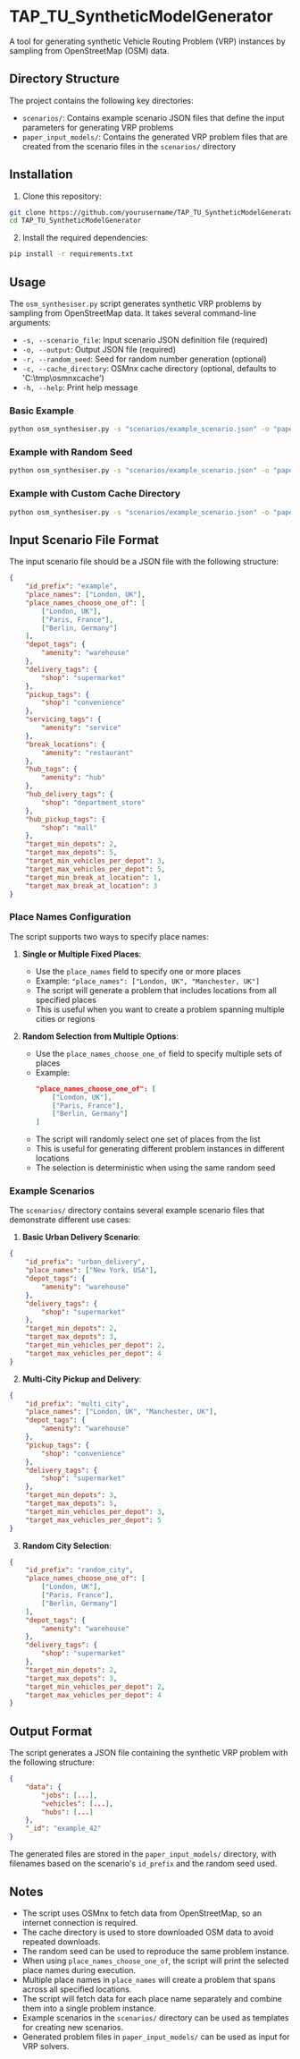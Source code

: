 # TAP_TU_SyntheticModelGenerator

A tool for generating synthetic Vehicle Routing Problem (VRP) instances by sampling from OpenStreetMap (OSM) data.

## Directory Structure

The project contains the following key directories:

- `scenarios/`: Contains example scenario JSON files that define the input parameters for generating VRP problems
- `paper_input_models/`: Contains the generated VRP problem files that are created from the scenario files in the `scenarios/` directory

## Installation

1. Clone this repository:
```bash
git clone https://github.com/yourusername/TAP_TU_SyntheticModelGenerator.git
cd TAP_TU_SyntheticModelGenerator
```

2. Install the required dependencies:
```bash
pip install -r requirements.txt
```

## Usage

The `osm_synthesiser.py` script generates synthetic VRP problems by sampling from OpenStreetMap data. It takes several command-line arguments:

- `-s, --scenario_file`: Input scenario JSON definition file (required)
- `-o, --output`: Output JSON file (required)
- `-r, --random_seed`: Seed for random number generation (optional)
- `-c, --cache_directory`: OSMnx cache directory (optional, defaults to 'C:\tmp\osmnxcache')
- `-h, --help`: Print help message

### Basic Example

```bash
python osm_synthesiser.py -s "scenarios/example_scenario.json" -o "paper_input_models/output_problem.json"
```

### Example with Random Seed

```bash
python osm_synthesiser.py -s "scenarios/example_scenario.json" -o "paper_input_models/output_problem.json" -r 42
```

### Example with Custom Cache Directory

```bash
python osm_synthesiser.py -s "scenarios/example_scenario.json" -o "paper_input_models/output_problem.json" -r 42 -c "/tmp"
```

## Input Scenario File Format

The input scenario file should be a JSON file with the following structure:

```json
{
    "id_prefix": "example",
    "place_names": ["London, UK"],
    "place_names_choose_one_of": [
        ["London, UK"],
        ["Paris, France"],
        ["Berlin, Germany"]
    ],
    "depot_tags": {
        "amenity": "warehouse"
    },
    "delivery_tags": {
        "shop": "supermarket"
    },
    "pickup_tags": {
        "shop": "convenience"
    },
    "servicing_tags": {
        "amenity": "service"
    },
    "break_locations": {
        "amenity": "restaurant"
    },
    "hub_tags": {
        "amenity": "hub"
    },
    "hub_delivery_tags": {
        "shop": "department_store"
    },
    "hub_pickup_tags": {
        "shop": "mall"
    },
    "target_min_depots": 2,
    "target_max_depots": 5,
    "target_min_vehicles_per_depot": 3,
    "target_max_vehicles_per_depot": 5,
    "target_min_break_at_location": 1,
    "target_max_break_at_location": 3
}
```

### Place Names Configuration

The script supports two ways to specify place names:

1. **Single or Multiple Fixed Places**:
   - Use the `place_names` field to specify one or more places
   - Example: `"place_names": ["London, UK", "Manchester, UK"]`
   - The script will generate a problem that includes locations from all specified places
   - This is useful when you want to create a problem spanning multiple cities or regions

2. **Random Selection from Multiple Options**:
   - Use the `place_names_choose_one_of` field to specify multiple sets of places
   - Example: 
     ```json
     "place_names_choose_one_of": [
         ["London, UK"],
         ["Paris, France"],
         ["Berlin, Germany"]
     ]
     ```
   - The script will randomly select one set of places from the list
   - This is useful for generating different problem instances in different locations
   - The selection is deterministic when using the same random seed

### Example Scenarios

The `scenarios/` directory contains several example scenario files that demonstrate different use cases:

1. **Basic Urban Delivery Scenario**:
```json
{
    "id_prefix": "urban_delivery",
    "place_names": ["New York, USA"],
    "depot_tags": {
        "amenity": "warehouse"
    },
    "delivery_tags": {
        "shop": "supermarket"
    },
    "target_min_depots": 2,
    "target_max_depots": 3,
    "target_min_vehicles_per_depot": 2,
    "target_max_vehicles_per_depot": 4
}
```

2. **Multi-City Pickup and Delivery**:
```json
{
    "id_prefix": "multi_city",
    "place_names": ["London, UK", "Manchester, UK"],
    "depot_tags": {
        "amenity": "warehouse"
    },
    "pickup_tags": {
        "shop": "convenience"
    },
    "delivery_tags": {
        "shop": "supermarket"
    },
    "target_min_depots": 3,
    "target_max_depots": 5,
    "target_min_vehicles_per_depot": 3,
    "target_max_vehicles_per_depot": 5
}
```

3. **Random City Selection**:
```json
{
    "id_prefix": "random_city",
    "place_names_choose_one_of": [
        ["London, UK"],
        ["Paris, France"],
        ["Berlin, Germany"]
    ],
    "depot_tags": {
        "amenity": "warehouse"
    },
    "delivery_tags": {
        "shop": "supermarket"
    },
    "target_min_depots": 2,
    "target_max_depots": 3,
    "target_min_vehicles_per_depot": 2,
    "target_max_vehicles_per_depot": 4
}
```

## Output Format

The script generates a JSON file containing the synthetic VRP problem with the following structure:

```json
{
    "data": {
        "jobs": [...],
        "vehicles": [...],
        "hubs": [...]
    },
    "_id": "example_42"
}
```

The generated files are stored in the `paper_input_models/` directory, with filenames based on the scenario's `id_prefix` and the random seed used.

## Notes

- The script uses OSMnx to fetch data from OpenStreetMap, so an internet connection is required.
- The cache directory is used to store downloaded OSM data to avoid repeated downloads.
- The random seed can be used to reproduce the same problem instance.
- When using `place_names_choose_one_of`, the script will print the selected place names during execution.
- Multiple place names in `place_names` will create a problem that spans across all specified locations.
- The script will fetch data for each place name separately and combine them into a single problem instance.
- Example scenarios in the `scenarios/` directory can be used as templates for creating new scenarios.
- Generated problem files in `paper_input_models/` can be used as input for VRP solvers.
